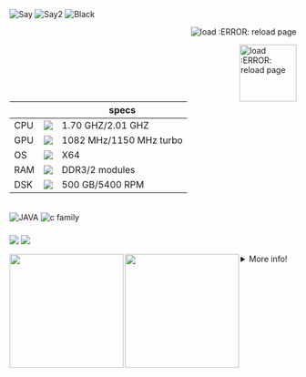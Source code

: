 
<div style="display: inline_block"><br>
    <img align="center" alt="Say"  src="https://img.shields.io/badge/P H I K I L L%20-⠀⠀⠀⠀Atualmente Focado em solucionar um Problema⠀⠀⠀⠀⠀⠀⠀⠀⠀-000000?style=social">
    <img align="center" alt="Say2" src="https://img.shields.io/badge/Qual o problema ⁇%20- um problema generico como DirectX4j : Failed to create device: invalid call- 000000?&style=social">
    <img align="center" alt="Black"  src="https://img.shields.io/badge/⠀⠀⠀⠀⠀⠀⠀⠀⠀⠀⠀⠀⠀⠀⠀⠀⠀⠀⠀⠀⠀⠀⠀Olá , Seja Bem Vindo(A), ao meu perfil⠀⠀⠀⠀⠀⠀⠀⠀⠀⠀⠀⠀⠀⠀⠀⠀⠀⠀⠀⠀⠀⠀⠀⠀⠀⠀⠀⠀⠀⠀⠀⠀⠀⠀⠀⠀⠀⠀⠀⠀⠀⠀⠀⠀⠀⠀⠀⠀⠀⠀⠀⠀⠀⠀⠀⠀⠀⠀⠀⠀⠀⠀⠀⠀⠀⠀⠀⠀⠀⠀-%23000?style=for-the-badge&logo=&logoColor=white">
    <p align="right"> <img src="https://komarev.com/ghpvc/?username=phikill&color=green" alt="load :ERROR: reload page" /> </p>
    <img src="https://brandslogos.com/wp-content/uploads/images/large/java-logo-1.png" min-width="200px" max-width="200px" width="100px" align="right" alt="load :ERROR: reload page">
</div>

</div>

|                                  |                        |   specs    |
| -------------------------------- | ---------------------- |------------|
| CPU | <img src="https://img.shields.io/badge/I5_4210u-0008B9?style=for-the-badge&logo=intel&logoColor=white"/> | 1.70 GHZ/2.01 GHZ |
| GPU | <img src="https://img.shields.io/badge/Geforce 830m-0000g0?style=for-the-badge&logo=nvidia&logoColor=white"/>| 1082 MHz/1150 MHz turbo|
|  OS | <img src="https://img.shields.io/badge/WIndows%2011%20Home-1572B6?style=for-the-badge&logo=windows&logoColor=white"/> | X64 |
| RAM | <img src="https://img.shields.io/badge/RAM-6 GB%20%20-000000?style=for-the-badge"/> | DDR3/2 modules|
| DSK | <img src="https://img.shields.io/badge/HITACHI HTS545050A7E680 GB%20%20-000000?style=for-the-badge"/> | 500 GB/5400 RPM|


<div name="inline_block"><br>
    <img align="center" alt="JAVA"   src="https://img.shields.io/badge/Java-%239005?style=for-the-badge&logo=java&logoColor=white">
    <img align="center" alt="c family"  src="https://img.shields.io/badge/c/C++/C♯ _-1592B6?style=for-the-badge&logo=&logoColor=white">  
</div>
    
### 
</div> 
      <a href="https://www.youtube.com/channel/UCtckcybjk1hnbk_ENMR0pvw" target="_blank"><img src="https://img.shields.io/badge/YouTube-%239005?style=for-the-badge&logo=youtube&logoColor=white" target="_blank"></a>
  <a href="https://steamcommunity.com/id/Phikill/" target="_blank"><img src="https://img.shields.io/badge/-STEAM-%23000?style=for-the-badge&logo=STEAM&logoColor=white" target="_blank"></a>
  
 [//]: [![stats](https://bad-apple-github-readme.vercel.app/api?show_bg=1&username=phikill&theme=tokyonight)] 
  
 <img 
       align="left"
height="200em" src="http://github-readme-streak-stats.herokuapp.com?user=phikill&theme=midnight-purple&hide_border=true&date_format=j%2Fn%5B%2FY%5D&locale=pt-br&border=DD2727&background=000000&stroke=DD2727&ring=FF0000&fire=DD2727&currStreakNum=DD2727&sideNums=DD2727&currStreakLabel=DD2727"/>
 <img 
       align="left"
height="200em" src="https://bad-apple-github-readme.vercel.app/api/top-langs/?show_bg=1&username=phikill&langs_count=20&theme=dark"/>  

</div>
  <details>
  <summary>More info!  </summary>

   # Info.  
  *|  
  *|  
  *|  
  * 1. eu sou um iniciante 
   * 2. Eu não sei muito. 
     * Eu quero ser um programador de jogos  
     * Linguagens de programação nos estudos!...  
     - [x]  JAVA  
     - [x] DOS Language  
     - [ ] C#  
     - [ ] C/C++  
    
     _
                   
                                ██████╗  ██╗  ██╗ ██╗ ██╗  ██╗ ██╗ ██╗     ██╗                         
                                ██╔══██╗ ██║  ██║ ██║ ██║ ██╔╝ ██║ ██║     ██║                         
                                ██████╔╝ ███████║ ██║ █████╔╝  ██║ ██║     ██║                         
                                ██╔═══╝  ██╔══██║ ██║ ██╔═██╗  ██║ ██║     ██║                          
                                ██║      ██║  ██║ ██║ ██║  ██╗ ██║ ███████╗███████╗             
                                ╚═╝      ╚═╝  ╚═╝ ╚═╝ ╚═╝  ╚═╝ ╚═╝ ╚══════╝╚══════╝           
  
simple ASCII art
============   
    
    
  
  #### Projetos em Mente.
  #  Para Computadores Fracos
     * V PROJETOS V
     * | Build Inspencer Game Engine |
     * | Bloody Ants Z | 
     * | FB-I AM |
     * | Passnasty fantasy |
     * |  MAY JX   JAVA OS |
 ----
    
  [BUILD INSPENCER](https://github.com/NikuraCorp/build-inspencer-Engine)
</details>
  
   [//]:https://media1.giphy.com/media/OLHoXQgCVSWnfaVgXZ/giphy.gif?cid=790b7611ce304b6e091d2b9cbff0cbb2ce49419f81178279&rid=giphy.gif&ct=s
   

  
